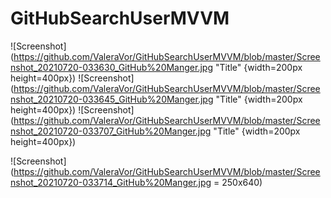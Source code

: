 # GitHubSearchUserMVVM

![Screenshot](https://github.com/ValeraVor/GitHubSearchUserMVVM/blob/master/Screenshot_20210720-033630_GitHub%20Manger.jpg "Title" {width=200px height=400px})
![Screenshot](https://github.com/ValeraVor/GitHubSearchUserMVVM/blob/master/Screenshot_20210720-033645_GitHub%20Manger.jpg "Title" {width=200px height=400px})
![Screenshot](https://github.com/ValeraVor/GitHubSearchUserMVVM/blob/master/Screenshot_20210720-033707_GitHub%20Manger.jpg "Title" {width=200px height=400px})

![Screenshot](https://github.com/ValeraVor/GitHubSearchUserMVVM/blob/master/Screenshot_20210720-033714_GitHub%20Manger.jpg = 250x640)
